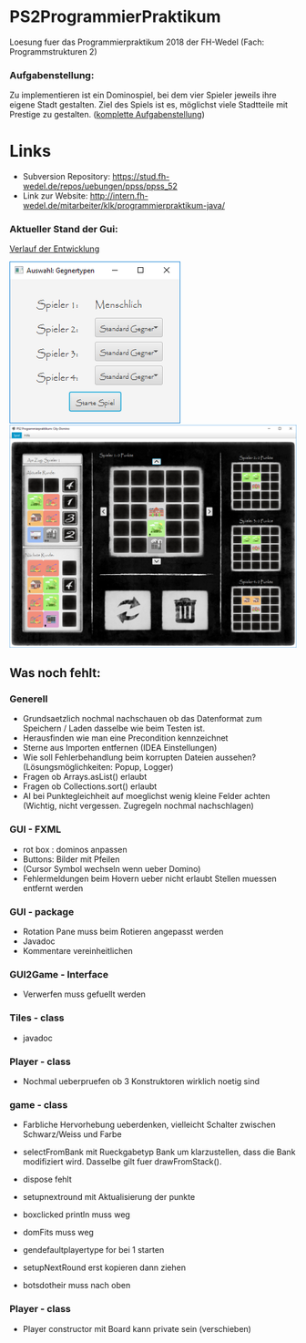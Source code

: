 # PS2ProgrammierPraktikum
Loesung fuer das Programmierpraktikum 2018 der FH-Wedel (Fach: Programmstrukturen 2)
### Aufgabenstellung:
Zu implementieren ist ein Dominospiel, bei dem vier Spieler jeweils ihre eigene Stadt gestalten. Ziel des Spiels ist es, möglichst viele Stadtteile mit Prestige zu gestalten. ([komplette Aufgabenstellung](https://github.com/derMacon/PS2ProgrammierPraktikum/blob/master/otherDocs/InfosProgrammierpraktikum/Aufgabenstellung_SS18_%20CityDomino.pdf))
# Links
- Subversion Repository: https://stud.fh-wedel.de/repos/uebungen/ppss/ppss_52
- Link zur Website: http://intern.fh-wedel.de/mitarbeiter/klk/programmierpraktikum-java/

### Aktueller Stand der Gui: 
[Verlauf der Entwicklung](https://github.com/derMacon/PS2ProgrammierPraktikum/tree/master/otherDocs/GUIScreenshot)

![alt text](https://github.com/derMacon/PS2ProgrammierPraktikum/blob/master/otherDocs/GUIScreenshot/Intro121018.png)
![alt text](https://github.com/derMacon/PS2ProgrammierPraktikum/blob/master/otherDocs/GUIScreenshot/Main141018.png)


## Was noch fehlt: 

### Generell
- Grundsaetzlich nochmal nachschauen ob das Datenformat zum Speichern / Laden dasselbe wie beim Testen ist.
- Herausfinden wie man eine Precondition kennzeichnet
- Sterne aus Importen entfernen (IDEA Einstellungen)
- Wie soll Fehlerbehandlung beim korrupten Dateien aussehen? (Lösungsmöglichkeiten: Popup, Logger)
- Fragen ob Arrays.asList() erlaubt
- Fragen ob Collections.sort() erlaubt
- AI bei Punktegleichheit auf moeglichst wenig kleine Felder achten (Wichtig, nicht vergessen. Zugregeln nochmal nachschlagen)

### GUI - FXML
- rot box : dominos anpassen
- Buttons: Bilder mit Pfeilen
- (Cursor Symbol wechseln wenn ueber Domino)
- Fehlermeldungen beim Hovern ueber nicht erlaubt Stellen muessen entfernt werden

### GUI - package
- Rotation Pane muss beim Rotieren angepasst werden
- Javadoc
- Kommentare vereinheitlichen

### GUI2Game - Interface
- Verwerfen muss gefuellt werden

### Tiles - class
- javadoc

### Player - class 
- Nochmal ueberpruefen ob 3 Konstruktoren wirklich noetig sind

### game - class
- Farbliche Hervorhebung ueberdenken, vielleicht Schalter zwischen Schwarz/Weiss und Farbe
- selectFromBank mit Rueckgabetyp Bank um klarzustellen, dass die Bank modifiziert wird. Dasselbe gilt fuer drawFromStack().

- dispose fehlt
- setupnextround mit Aktualisierung der punkte
- boxclicked println muss weg
- domFits muss weg
- gendefaultplayertype for bei 1 starten
- setupNextRound erst kopieren dann ziehen
- botsdotheir muss nach oben

### Player - class
- Player constructor mit Board kann private sein (verschieben)
